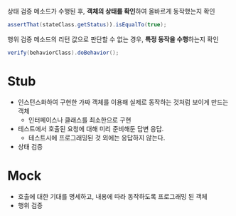 상태 검증
	메소드가 수행된 후, **객체의 상태를 확인**하여 올바르게 동작했는지 확인
```java
assertThat(stateClass.getStatus)).isEqualTo(true);
```
행위 검증
	메소드의 리턴 값으로 판단할 수 없는 경우, **특정 동작을 수행**하는지 확인
```java
verify(behaviorClass).doBehavior();
```
# Stub
- 인스턴스화하여 구현한 가짜 객체를 이용해 실제로 동작하는 것처럼 보이게 만드는 객체
	- 인터페이스나 클래스를 최소한으로 구현
- 테스트에서 호출된 요청에 대해 미리 준비해둔 답변 응답.
	- 테스트시에 프로그래밍된 것 외에는 응답하지 않는다.
- 상태 검증
# Mock
- 호출에 대한 기대를 명세하고, 내용에 따라 동작하도록 프로그래밍 된 객체
- 행위 검증 